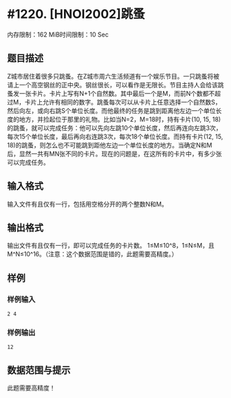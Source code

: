 # #1220. [HNOI2002]跳蚤

内存限制：162 MiB时间限制：10 Sec

## 题目描述

Z城市居住着很多只跳蚤。在Z城市周六生活频道有一个娱乐节目。一只跳蚤将被请上一个高空钢丝的正中央。钢丝很长，可以看作是无限长。节目主持人会给该跳蚤发一张卡片。卡片上写有N+1个自然数。其中最后一个是M，而前N个数都不超过M，卡片上允许有相同的数字。跳蚤每次可以从卡片上任意选择一个自然数S，然后向左，或向右跳S个单位长度。而他最终的任务是跳到距离他左边一个单位长度的地方，并捡起位于那里的礼物。比如当N=2，M=18时，持有卡片(10, 15, 18)的跳蚤，就可以完成任务：他可以先向左跳10个单位长度，然后再连向左跳3次，每次15个单位长度，最后再向右连跳3次，每次18个单位长度。而持有卡片(12, 15, 18)的跳蚤，则怎么也不可能跳到距他左边一个单位长度的地方。当确定N和M后，显然一共有MN张不同的卡片。现在的问题是，在这所有的卡片中，有多少张可以完成任务。 

## 输入格式

输入文件有且仅有一行，包括用空格分开的两个整数N和M。 

## 输出格式

输出文件有且仅有一行，即可以完成任务的卡片数。 1&le;M&le;10^8，1&le;N&le;M，且M^N&le;10^16。（注意：这个数据范围是错的，此题需要高精度。）

## 样例

### 样例输入

    
    2 4
    

### 样例输出

    
    12
    

## 数据范围与提示

此题需要高精度！
